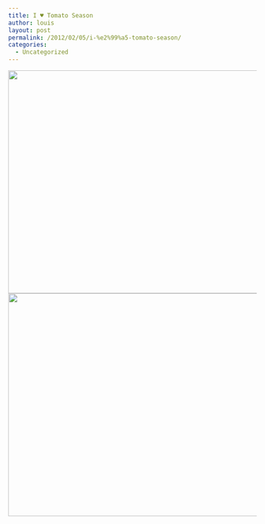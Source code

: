 ```yaml
---
title: I ♥ Tomato Season
author: louis
layout: post
permalink: /2012/02/05/i-%e2%99%a5-tomato-season/
categories:
  - Uncategorized
---
```

<a href="http://louissimoneau.com/wp-content/uploads/2012/02/IMG_5165.jpg" onclick="javascript:_gaq.push(['_trackEvent','outbound-article','http://louissimoneau.com']);"><img src="http://louissimoneau.com/wp-content/uploads/2012/02/IMG_5165-1024x682.jpg" alt="" title="IMG_5165" width="680" height="452" class="alignnone size-large wp-image-251" /></a>  
<a href="http://louissimoneau.com/wp-content/uploads/2012/02/IMG_5168.jpg" onclick="javascript:_gaq.push(['_trackEvent','outbound-article','http://louissimoneau.com']);"><img src="http://louissimoneau.com/wp-content/uploads/2012/02/IMG_5168-1024x682.jpg" alt="" title="IMG_5168" width="680" height="452" class="alignnone size-large wp-image-252" /></a>